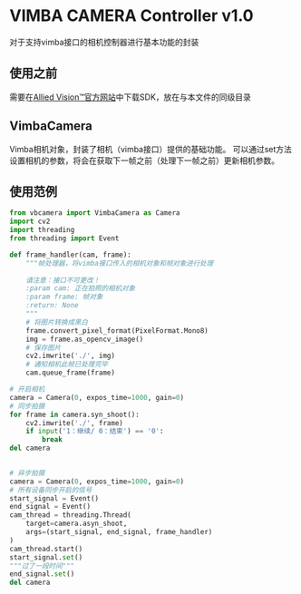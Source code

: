 # VIMBA CAMERA Controller v1.0
对于支持vimba接口的相机控制器进行基本功能的封装

## 使用之前
需要在[Allied Vision™官方网站](https://www.alliedvision.cn/cn/products/software/vimba-sdk/)中下载SDK，放在与本文件的同级目录

## VimbaCamera
Vimba相机对象，封装了相机（vimba接口）提供的基础功能。
可以通过set方法设置相机的参数，将会在获取下一帧之前（处理下一帧之前）更新相机参数。  

## 使用范例
```python
from vbcamera import VimbaCamera as Camera
import cv2
import threading
from threading import Event

def frame_handler(cam, frame):
    """帧处理器，将vimba接口传入的相机对象和帧对象进行处理
    
    请注意：接口不可更改！
    :param cam: 正在拍照的相机对象
    :param frame: 帧对象
    :return: None
    """
    # 将图片转换成黑白
    frame.convert_pixel_format(PixelFormat.Mono8)
    img = frame.as_opencv_image()
    # 保存图片
    cv2.imwrite('./', img)
    # 通知相机此帧已处理完毕
    cam.queue_frame(frame)

# 开启相机
camera = Camera(0, expos_time=1000, gain=0)
# 同步拍摄
for frame in camera.syn_shoot():
    cv2.imwrite('./', frame)
    if input('1：继续/ 0：结束') == '0':
        break
del camera
        

# 异步拍摄
camera = Camera(0, expos_time=1000, gain=0)
# 所有设备同步开启的信号
start_signal = Event()
end_signal = Event()
cam_thread = threading.Thread(
    target=camera.asyn_shoot,
    args=(start_signal, end_signal, frame_handler)
)
cam_thread.start()
start_signal.set()
"""过了一段时间"""
end_signal.set()
del camera
```




